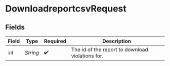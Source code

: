 # DownloadreportcsvRequest


## Fields

| Field                                            | Type                                             | Required                                         | Description                                      |
| ------------------------------------------------ | ------------------------------------------------ | ------------------------------------------------ | ------------------------------------------------ |
| `id`                                             | *String*                                         | :heavy_check_mark:                               | The id of the report to download violations for. |